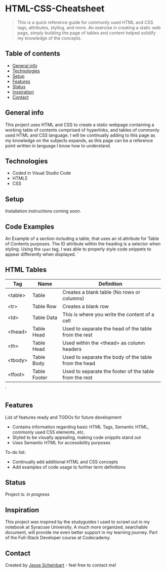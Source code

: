# HTML-CSS-Cheatsheet
> This is a quick reference guide for commonly used HTML and CSS tags, attributes, styling, and more. An exercise in creating a static web page, simply building the page of tables and content helped solidify my knowledge of the concepts.

## Table of contents
* [General info](#general-info)
* [Technologies](#technologies)
* [Setup](#setup)
* [Features](#features)
* [Status](#status)
* [Inspiration](#inspiration)
* [Contact](#contact)

## General info
This project uses HTML and CSS to create a static webpage containing a working table of contents comprised of hyperlinks, and tables of commonly used HTML and CSS language. I will be continually adding to this page as my knowledge on the subjects expands, as this page can be a reference point written in language I know how to understand.

## Technologies
* Coded in Visual Studio Code
* HTML5
* CSS

## Setup
Installation instructions coming soon.

## Code Examples
An Example of a section including a table, that uses an id attribute for Table of Contents purposes. The ID attribute within the heading is a selector when styling.
Using the `span` tag, I was able to properly style code snippets to appear differently when displayed.
`
<section id="tables">     
    <h2 id="HTML Tables">HTML Tables</h2>
    <table>
        <thead>
            <tr>
                <th>Tag</th>
                <th>Name</th>
                <th>Definition</th>
            </tr>
        </thead>
        <tbody>
            <tr>
                <td><span class="code">&lt;table&gt;</span></td>
                <td>Table</td>
                <td>Creates a blank table (No rows or columns)</td>
            </tr>
            <tr>
                <td><span class="code">&lt;tr&gt;</span></td>
                <td>Table Row</td>
                <td>Creates a blank row</td> 
            </tr>
            <tr>
                <td><span class="code">&lt;td&gt;</span></td>
                <td>Table Data</td>
                <td>This is where you write the content of a cell</td> 
            </tr>
            <tr>
                <td><span class="code">&lt;thead&gt;</span></td>
                <td>Table Head</td>
                <td>Used to separate the head of the table from the rest</td> 
            </tr>
            <tr>
                <td><span class="code">&lt;th&gt;</span></td>
                <td>Table Head</td>
                <td>Used within the <span class="code">&lt;thead&gt;</span> as column headers</td> 
            </tr>
            <tr>
                <td><span class="code">&lt;tbody&gt;</span></td>
                <td>Table Body</td>
                <td>Used to separate the body of the table from the head</td> 
            </tr>
            <tr>
                <td><span class="code">&lt;tfoot&gt;</span></td>
                <td>Table Footer</td>
                <td>Used to separate the footer of the table from the rest</td> 
            </tr>
        </tbody>
    </table>`

## Features
List of features ready and TODOs for future development
* Contains information regarding basic HTML Tags, Semantic HTML, commonly used CSS elements, etc.
* Styled to be visually appealing, making code snippits stand out
* Uses Semantic HTML for accessibility purposes

To-do list:
* Continually add additional HTML and CSS concepts
* Add examples of code usage to further term definitions

## Status
Project is: _in progress_

## Inspiration
This project was inspired by the studyguides I used to scrawl out in my notebook at Syracuse University. A much more organized, searchable document, will provide me even better support in my learning journey. Part of the Full-Stack Developer course at Codecademy. 

## Contact
Created by [Jesse Scheinbart](https://www.linkedin.com/in/jesse-scheinbart/) - feel free to contact me!
